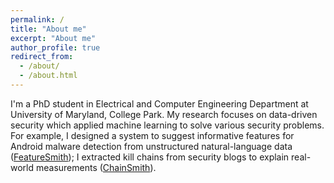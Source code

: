 ```yaml
---
permalink: /
title: "About me"
excerpt: "About me"
author_profile: true
redirect_from:
  - /about/
  - /about.html
---
```


I'm a PhD student in Electrical and Computer Engineering Department at University of Maryland, College Park. My research focuses on data-driven security which applied machine learning to solve various security problems. For example, I designed a system to suggest informative features for Android malware detection from unstructured natural-language data ([FeatureSmith](http://featuresmith.org)); I extracted kill chains from security blogs to explain real-world measurements ([ChainSmith](http://ioc-chainsmith.org)).
